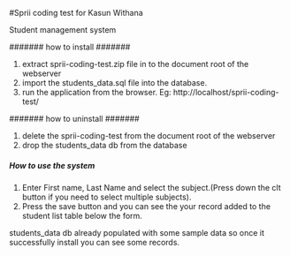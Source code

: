 #Sprii coding test for Kasun Withana

Student management system

####### how to install #######
1. extract sprii-coding-test.zip file in to the document root of the webserver
2. import the students_data.sql file into the database.
3. run the application from the browser. Eg: http://localhost/sprii-coding-test/

 
####### how to uninstall #######

1. delete the sprii-coding-test from the document root of the webserver
2. drop the students_data db from the database


##### How to use the system ######

1. Enter First name, Last Name and select the subject.(Press down the clt button if you need to select multiple subjects).
2. Press the save button and you can see the your record added to the student list table below the form.


students_data db already populated with some sample data so once it successfully install you can see some records.
